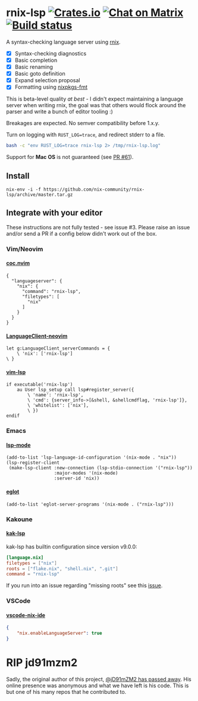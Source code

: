 # rnix-lsp [![Crates.io](https://img.shields.io/crates/v/rnix-lsp)](https://crates.io/crates/rnix-lsp) [![Chat on Matrix](https://matrix.to/img/matrix-badge.svg)](https://matrix.to/#/#rnix-lsp:matrix.org) [![Build status](https://github.com/nix-community/rnix-lsp/actions/workflows/test.yml/badge.svg)](https://github.com/nix-community/rnix-lsp/actions/workflows/test.yml)

A syntax-checking language server using
[rnix](https://github.com/nix-community/rnix-parser).

- [x] Syntax-checking diagnostics
- [x] Basic completion
- [x] Basic renaming
- [x] Basic goto definition
- [x] Expand selection proposal
- [x] Formatting using [nixpkgs-fmt](https://github.com/nix-community/nixpkgs-fmt)

This is beta-level quality *at best* - I didn't expect maintaining a
language server when writing rnix, the goal was that others would
flock around the parser and write a bunch of editor tooling :)

Breakages are expected. No semver compatibility before 1.x.y.

Turn on logging with `RUST_LOG=trace`, and redirect stderr to a file.

```sh
bash -c "env RUST_LOG=trace rnix-lsp 2> /tmp/rnix-lsp.log"
```

Support for **Mac OS** is not guaranteed (see [PR #61](https://github.com/nix-community/rnix-lsp/pull/61)).

## Install

```
nix-env -i -f https://github.com/nix-community/rnix-lsp/archive/master.tar.gz
```

## Integrate with your editor

These instructions are not fully tested - see issue #3. Please raise
an issue and/or send a PR if a config below didn't work out of the box.

### Vim/Neovim

#### [coc.nvim](https://github.com/neoclide/coc.nvim)

```vim
{
  "languageserver": {
    "nix": {
      "command": "rnix-lsp",
      "filetypes": [
        "nix"
      ]
    }
  }
}

```

#### [LanguageClient-neovim](https://github.com/autozimu/LanguageClient-neovim)

```vim
let g:LanguageClient_serverCommands = {
    \ 'nix': ['rnix-lsp']
\ }
```

#### [vim-lsp](https://github.com/prabirshrestha/vim-lsp)

```vim
if executable('rnix-lsp')
    au User lsp_setup call lsp#register_server({
        \ 'name': 'rnix-lsp',
        \ 'cmd': {server_info->[&shell, &shellcmdflag, 'rnix-lsp']},
        \ 'whitelist': ['nix'],
        \ })
endif
```

### Emacs

#### [lsp-mode](https://github.com/emacs-lsp/lsp-mode)

```elisp
(add-to-list 'lsp-language-id-configuration '(nix-mode . "nix"))
(lsp-register-client
 (make-lsp-client :new-connection (lsp-stdio-connection '("rnix-lsp"))
                  :major-modes '(nix-mode)
                  :server-id 'nix))
```
#### [eglot](https://github.com/joaotavora/eglot)
```elisp
(add-to-list 'eglot-server-programs '(nix-mode . ("rnix-lsp")))
```

### Kakoune

#### [kak-lsp](https://github.com/kak-lsp/kak-lsp)

kak-lsp has builtin configuration since version v9.0.0:

```toml
[language.nix]
filetypes = ["nix"]
roots = ["flake.nix", "shell.nix", ".git"]
command = "rnix-lsp"
```

If you run into an issue regarding "missing roots" see this [issue](https://github.com/kak-lsp/kak-lsp/issues/411).

### VSCode

#### [vscode-nix-ide](https://github.com/nix-community/vscode-nix-ide/)

```json
{
    "nix.enableLanguageServer": true
}
```

# RIP jd91mzm2

Sadly, the original author of this project, [@jD91mZM2 has passed
away](https://www.redox-os.org/news/open-source-mental-health/). His online
presence was anonymous and what we have left is his code. This is but one of
his many repos that he contributed to.
